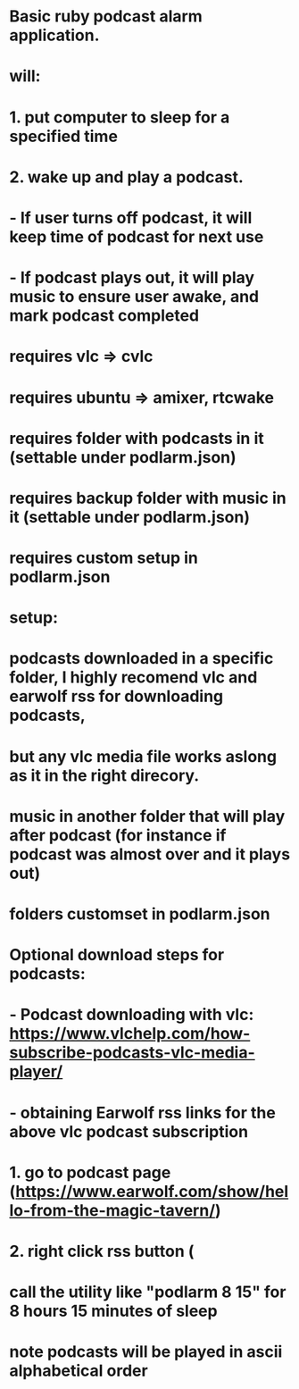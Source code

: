 #  Basic ruby podcast alarm application.
#  will:
#    1. put computer to sleep for a specified time
#    2. wake up and play a podcast.
#      - If user turns off podcast, it will keep time of podcast for next use
#      - If podcast plays out, it will play music to ensure user awake, and mark podcast completed

#  requires vlc		=> cvlc
#  requires ubuntu 	=> amixer, rtcwake
#  requires folder with podcasts in it (settable under podlarm.json)
#  requires backup folder with music in it (settable under podlarm.json)
#  requires custom setup in podlarm.json

#  setup:
#  podcasts downloaded in a specific folder, I highly recomend vlc and earwolf rss for downloading podcasts,
#     but any vlc media file works aslong as it in the right direcory.
#  music in another folder that will play after podcast (for instance if podcast was almost over and it plays out)
#     folders customset in podlarm.json

#  Optional download steps for podcasts:
#     - Podcast downloading with vlc: https://www.vlchelp.com/how-subscribe-podcasts-vlc-media-player/
#     - obtaining Earwolf rss links for the above vlc podcast subscription
#          1. go to podcast page (https://www.earwolf.com/show/hello-from-the-magic-tavern/)
#          2. right click rss button (

#  call the utility like "podlarm 8 15" for 8 hours 15 minutes of sleep
#  note podcasts will be played in ascii alphabetical order
